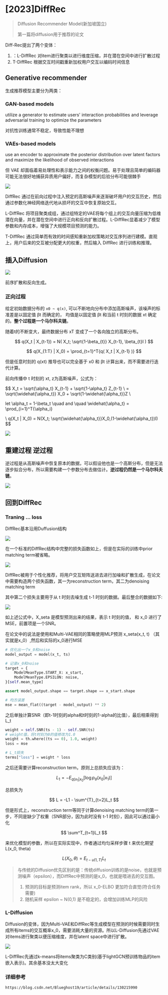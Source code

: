 # [2023]DiffRec

> Diffusion Recommender Model(新加坡国立)
>
> 第一篇将diffusion用于推荐的论文


Diff-Rec提出了两个变体：
1. ：L-DiffRec 对item进行聚类以进行维度压缩，并在潜在空间中进行扩散过程 
2. T-DiffRec 根据交互时间戳重新加权用户交互以编码时间信息

## Generative recommender

生成推荐模型主要分为两类：

### GAN-based models

utilize a generator to estimate users' interaction probabilities and leverage adversarial training to optimize the parameters 

对抗性训练通常不稳定，导致性能不理想

### VAEs-based models

use an encoder to approximate the posterior distribution over latent factors and maximize the likelihood of observed interactions

但 VAE 却面临着易处理性和表示能力之间的权衡问题。易于处理且简单的编码器可能无法很好地捕获异质用户偏好，而复杂模型的后验分布可能很棘手


![](figure-1.png)


DiffRec 通过在前向过程中注入预定的高斯噪声来逐渐破坏用户的交互历史，然后通过参数化神经网络迭代地从损坏的交互中恢复原始交互。

L-DiffRec 将项目聚类成组，通过组特定的VAE将每个组上的交互向量压缩为低维潜在向量，并在潜在空间中进行正向和反向扩散过程。L-DiffRec显着减少了模型参数和内存成本，增强了大规模项目预测的能力。

T-DiffRec 通过简单而有效的时间感知重新加权策略对交互序列进行建模。直观上，用户后来的交互被分配更大的权重，然后输入 DiffRec 进行训练和推理。


## 插入Diffusion

![](diffusion.png)

前序扩散和反向生成。

### 正向过程

给定初始数据分布的 ```x0 ~ q(x)```, 可以不断地向分布中添加高斯噪声，该噪声的标准差是以固定值 βt 而确定的， 均值是以固定值 βt 和当前 t 时刻的数据 xt 确定的。**整个过程是一个马尔科夫链**。

随着t的不断变大，最终数据分布 xT 变成了一个各向独立的高斯分布。


$$
q(X_t | X_{t-1}) = N(
    X_t;
    \sqrt{1-\beta_{t}} X_{t-1},
    \beta_{t}I
)
$$

$$
q(X_{1:T} | X_0) = \prod_{t=1}^T{q(
    X_t | X_{t-1}
)}
$$

但是任意时刻的 q(xt) 推导也可以完全基于 x0 和 βt 计算出来，而不需要进行迭代计算。

前向传播中 t 时刻的 xt, z为高斯噪声，公式为：

$$
X_t = \sqrt{\alpha_t} X_{t-1} + \sqrt{1-\alpha_t} Z_{t-1} \\
= \sqrt{\widehat{\alpha_t}} X_0 + \sqrt{1-\widehat{\alpha_t}}Z \\


let \alpha_t = 1-\beta_t \quad and \quad \widehat{\alpha_t} = \prod_{i=1}^T{\alpha_i}

\\
q(X_t | X_0) = N(X_t;
\sqrt{\widehat{\alpha_t}}X_0,(1-\widehat{\alpha_t})I)
$$

![](guassion-format1.png)


## 重建过程 逆过程

逆过程是从高斯噪声中恢复原本的数据，可以假设他也是一个高斯分布，但是无法逐步拟合分布，所以需要构建一个参数分布去做估计。**逆过程仍然是一个马尔科夫链**。

![](backforward.png)


## 回到DiffRec

### Traning ... loss

DiffRec基本沿用Duffusion结构

![](diffrec.png)

在一个标准的DiffRec结构中完整的损失函数如上，但是在实际的训练中prior matching term被省略。

![](image1.png)

DiffRec被用于个性化推荐，将用户交互矩阵送进去进行加噪和扩散生成，在论文中需要构造两个损失函数，其一为reconstruction term，其二为denoising matching term

其中第二个损失主要用于从 t 时刻去噪生成 t-1 时刻的数据。最后整合的数据如下:


![](Lt.png)

如上述公式中，X_seta 是模型预测出来的结果，表示 t 时刻的值， 和 x_0 进行了MSE，前置项是一个SNR。

在论文中的说法是使用和Multi-VAE相同的策略使用MLP预测 x_seta(x_t, t) （其实就是x_0）,然后和实际的x_0进行MSE

```python
# 优化出一个x_0和noise
model_output = model(x_t, ts)

# 记录x_0和noise
target = {
    ModelMeanType.START_X: x_start,
    ModelMeanType.EPSILON: noise,
}[self.mean_type]

assert model_output.shape == target.shape == x_start.shape

# 均方误差
mse = mean_flat((target - model_output) ** 2)
```

之后单独计算SNR（即t-1时刻的alpha和t时刻的1-alpha的比值），最后相乘得到L_t

```python
weight = self.SNR(ts - 1) - self.SNR(ts)
# weight值，将t时刻为0的值修改为1.0
weight = th.where((ts == 0), 1.0, weight)
loss = mse

# L_t损失
terms["loss"] = weight * loss
```

之后还需要计算reconstruction term，原则上总损失应该为：

$$
L_1 = -E_{q(x_1|x_0}{[\log{p_{\theta}(x_0|x_1)}]}
$$

总损失为

$$
L = -L1 - \sum^{T}_{t=2}L_t
$$

但是形式上，reconstruction term等同于计算denoising matching term的第一步，不同是缺少了权重（SNR部分，因为此时没有 t-1 时刻），因此可以通过最小化

$$
\sum^T_{t=1}L_t
$$

来优化模型的参数，所以在实际实现中，作者通过均匀采样步骤 t 来优化期望 L(x_0, theta)

$$
L(X_0, \theta) = E_{t - u(1, T)}L_t
$$

> 与传统的Diffusion优先区别的是：传统diffusion训练的是noise，也就是预测噪声（epsilon），而DiffRec中预测的是x_0，也就是喂进去的交互图。
> 1. 预测的目标是预测item rank，所以 x_0-ELBO 更加符合直觉(符合任务需要)
> 2. 随机采样 epsilon ~ N(0,1) 是不稳定的，会增加训练MLP的风险


### L-Diffusion

Diffusion的变体，因为Multi-VAE和DiffRec等生成模型在预测的时候需要同时生成所有items的交互概率x_0，需要消耗大量的资源。所以L-Diffusion先通过VAE对items进行聚类以便压缩维度，并在latent space中进行扩散。

![](L-DiffRec.png)

L-DiffRec先通过k-means将items聚类为C类别(基于lightGCN预训练物品的item嵌入表示)。其余基本没太大变化

### 详细参考

```https://blog.csdn.net/Blueghost19/article/details/130215990```